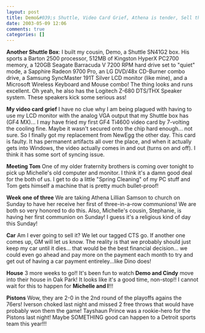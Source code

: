 ```yaml
---
layout: post
title: Demo&#039;s Shuttle, Video Card Grief, Athena is tender, Sell the Damn GTI?, Pistons!!!
date: 2003-05-09 12:06
comments: true
categories: []
---
```

<b>Another Shuttle Box</b>:
I built my cousin, Demo, a Shuttle SN41G2 box. His sports a Barton 2500 processor, 512MB of Kingston HyperX PC2700 memory, a 120GB Seagate Barracuda V 7200 RPM hard drive set to "quiet" mode, a Sapphire Radeon 9700 Pro, an LG DVD/48x CD-Burner combo drive, a Samsung SyncMaster 191T Silver LCD monitor (like mine), and a Microsoft Wireless Keyboard and Mouse combo! The thing looks and runs excellent. Oh yeah, he also has the Logitech Z-680 DTS/THX Speaker system. These speakers kick some serious ass!

<b>My video card grief</b>
I have no clue why I am being plagued with having to use my LCD monitor with the analog VGA output that my Shuttle box has (GF4 MX)... I may have fried my first GF4 Ti4600 video card by 7-volting the cooling fine. Maybe it wasn't secured onto the chip hard enough... not sure. So I finally got my replacement from NewEgg the other day. This card is faulty. It has permanent artifacts all over the place, and when it actually gets into Windows, the video actually comes in and out (turns on and off). I think it has some sort of syncing issue.

<b>Meeting Tom</b>
One of my older fraternity brothers is coming over tonight to pick up Michelle's old computer and monitor. I think it's a damn good deal for the both of us. I get to do a little "Spring Cleaning" of my PC stuff and Tom gets himself a machine that is pretty much bullet-proof!

<b>Week one of three</b>
We are taking Athena Lillian Samson to church on Sunday to have her receive her first of three-in-a-row communions! We are both so very honored to do this. Also, Michelle's cousin, Stephanie, is having her first communion on Sunday! I guess it's a religious kind of day this Sunday!

<b>Car</b>
Am I ever going to sell it? We let our tagged CTS go. If another one comes up, GM will let us know. The reality is that we probably should just keep my car until it dies... that would be the best financial decision... we could even go ahead and pay more on the payment each month to try and get out of having a car payment entireley...like Dino does!

<b>House</b>
3 more weeks to go!! It's been fun to watch <b>Demo and Cindy</b> move into their house in Oak Park! It looks like it's a good time, non-stop!! I cannot wait for this to happen for <b>Michelle and I</b>!!!

<b>Pistons</b>
Wow, they are 2-0 in the 2nd round of the playoffs agains the 76ers! Iverson choked last night and missed 2 free throws that would have probably won them the game! Tayshaun Prince was a rookie-hero for the Pistons last night! Maybe SOMETHING good can happen to a Detroit sports team this year!!!
